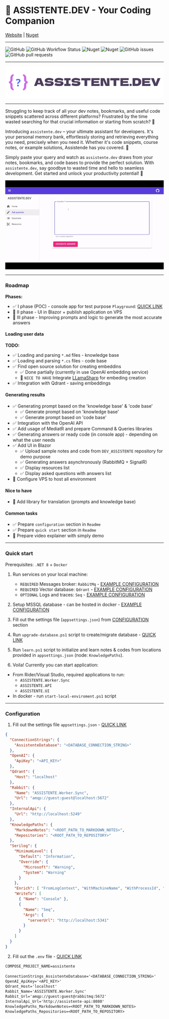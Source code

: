 # 🤖 ASSISTENTE.DEV - Your Coding Companion

 [Website](https://assistente.dev) | [Nuget](https://www.nuget.org/packages/ASSISTENTE/#readme-body-tab)

---

![GitHub](https://img.shields.io/github/license/jarmatys/DEV_ASSISTENTE) ![GitHub Workflow Status](https://img.shields.io/github/actions/workflow/status/jarmatys/DEV_ASSISTENTE/release-package.yml?label=release) ![Nuget](https://img.shields.io/nuget/v/ASSISTENTE?label=version) ![Nuget](https://img.shields.io/nuget/dt/ASSISTENTE) ![GitHub issues](https://img.shields.io/github/issues/jarmatys/DEV_ASSISTENTE) ![GitHub pull requests](https://img.shields.io/github/issues-pr/jarmatys/DEV_ASSISTENTE) 

---

![banner](assets/banner.png)

---

Struggling to keep track of all your dev notes, bookmarks, and useful code snippets scattered across different platforms? Frustrated by the time wasted searching for that crucial information or starting from scratch? 🤔

Introducing `assistente.dev` – your ultimate assistant for developers. It's your personal memory bank, effortlessly storing and retrieving everything you need, precisely when you need it. Whether it's code snippets, course notes, or example solutions, Assistende has you covered. 🦾

Simply paste your query and watch as `assistente.dev` draws from your notes, bookmarks, and code bases to provide the perfect solution. With `assistente.dev`, say goodbye to wasted time and hello to seamless development. Get started and unlock your productivity potential! 🚀

![assistente-preview](assets/assistente-preview.gif)

---

### Roadmap

**Phases:**

- ✅ I phase (POC) - console app for test purpose `Playground`: [QUICK LINK](https://github.com/jarmatys/DEV_ASSISTENTE/tree/master/API/ASSISTENTE.Playground)
- 🔳 II phase - UI in Blazor + publish application on VPS
- 🔳 III phase - Improving prompts and logic to generate the most accurate answers

#### Loading user data

**TODO:**

- ✅ Loading and parsing  `*.md` files - knowledge base
- ✅ Loading and parsing  `*.cs` files - code base
- ✅ Find open source solution for creating embeddins
    - ✅ Done partially (currently in use OpenAI embedding  service)
    - 🔳 `NICE TO HAVE` Integrate [LLamaSharp](https://github.com/SciSharp/LLamaSharp) for embeding creation
- ✅ Integration with Qdrant - saving embeddings

#### Generating results

- ✅ Generating prompt based on the 'knowledge base' & 'code base'
    - ✅ Generate prompt based on 'knowledge base'
    - ✅ Generate prompt based on 'code base'
- ✅ Integration with the OpenAI API
- ✅ Add usage of MediatR and prepare Command & Queries libraries 
- ✅ Generating answers or ready code (in console app) - depending on what the user needs
- ✅ Add UI in Blazor
    - ✅ Upload sample notes and code from `DEV_ASSISTENTE` repository for demo purpose
    - ✅ Generating answers asynchronously (RabbitMQ + SignalR)
    - ✅ Display resources list
    - ✅ Display asked questions with answers list
- 🔳 Configure VPS to host all environment

#### Nice to have

- 🔳 Add library for translation (prompts and knowledge base)

#### Common tasks

- ✅ Prepare `configuration` section in `Readme`
- ✅ Prepare `quick start` section in `Readme`
- 🔳 Prepare video explainer with simply demo

---

### Quick start

Prerequisites: `.NET 8` + `Docker` 

1. Run services on your local machine:
    - `REQUIRED` Messages broker: `RabbitMq` - [EXAMPLE CONFIGURATION](https://github.com/jarmatys/DOCFULL/blob/main/LOCAL/docker-compose.rabbit.yml)
    - `REQUIRED` Vector database: `Qdrant` - [EXAMPLE CONFIGURATION](https://github.com/jarmatys/DOCFULL/blob/main/LOCAL/docker-compose.qdrant.yml)
    - `OPTIONAL` Logs and traces: `Seq` - [EXAMPLE CONFIGURATION](https://github.com/jarmatys/DOCFULL/blob/main/LOCAL/docker-compose.seq.yml)
2. Setup MSSQL database - can be hosted in docker - [EXAMPLE CONFIGURATION](https://github.com/jarmatys/DOCFULL/blob/main/LOCAL/docker-compose.mssql.yml)

3. Fill out the settings file (`appsettings.json`) from [CONFIGURATION](#Configuration) section

4. Run `upgrade-database.ps1` script to create/migrate database - [QUICK LINK](https://github.com/jarmatys/DEV_ASSISTENTE/blob/master/API/upgrade-database.ps1)

5. Run `learn.ps1` script to initialize and learn notes & codes from locations provided in `appsettings.json` (node: `KnowledgePaths`).

6. Voila! Currently you can start application:
  - From Rider/Visual Studio, required applications to run:
    - `ASSISTENTE.Worker.Sync`
    - `ASSISTENTE.API`
    - `ASSISTENTE.UI`
  - In docker - run `start-local-enviroment.ps1` script
---
### Configuration

1. Fill out the settings file `appsettings.json` - [QUICK LINK](https://github.com/jarmatys/DEV_ASSISTENTE/blob/master/API/appsettings.json)

```json
{
  "ConnectionStrings": {
    "AssistenteDatabase": "<DATABASE_CONNECTION_STRING>"
  },
  "OpenAI": {
    "ApiKey": "<API_KEY>"
  },
  "Qdrant": {
    "Host": "localhost"
  },
  "Rabbit": {
    "Name": "ASSISTENTE.Worker.Sync",
    "Url": "amqp://guest:guest@localhost:5672"
  },
  "InternalApi": {
    "Url": "http://localhost:5249"
  },
  "KnowledgePaths": {
    "MarkdownNotes": "<ROOT_PATH_TO_MARKDOWN_NOTES>",
    "Repositories": "<ROOT_PATH_TO_REPOSITORY>"
  },
  "Serilog": {
    "MinimumLevel": {
      "Default": "Information",
      "Override": {
        "Microsoft": "Warning",
        "System": "Warning"
      }
    },
    "Enrich": [ "FromLogContext", "WithMachineName", "WithProcessId", "WithThreadId" ],
    "WriteTo": [
      { "Name": "Console" },
      {
        "Name": "Seq",
        "Args": {
          "serverUrl": "http://localhost:5341"
        }
      }
    ]
  }
}
```

2. Fill out the `.env` file - [QUICK LINK](https://github.com/jarmatys/DEV_ASSISTENTE/blob/master/API/.env)

```
COMPOSE_PROJECT_NAME=assistente

ConnectionStrings_AssistenteDatabase='<DATABASE_CONNECTION_STRING>'
OpenAI_ApiKey='<API_KEY>'
Qdrant_Host='localhost'
Rabbit_Name='ASSISTENTE.Worker.Sync'
Rabbit_Url='amqp://guest:guest@rabbitmq:5672'
InternalApi_Url='http://assistente-api:8080'
KnowledgePaths_MarkdownNotes=<ROOT_PATH_TO_MARKDOWN_NOTES>
KnowledgePaths_Repositories=<ROOT_PATH_TO_REPOSITORY>
